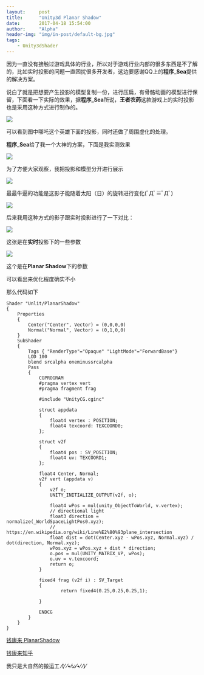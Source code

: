 ```yaml
---
layout:     post
title:      "Unity3d Planar Shadow"
date:       2017-04-18 15:54:00
author:     "Alpha"
header-img: "img/in-post/default-bg.jpg"
tags:
    - Unity3dShader
---
```


因为一直没有接触过游戏具体的行业，所以对于游戏行业内部的很多东西是不了解的，比如实时投影的问题一直困扰很多开发者，这边要感谢QQ上的**程序_Sea**提供的解决方案。

说白了就是把想要产生投影的模型复制一份，进行压扁，有骨骼动画的模型进行保留，下面看一下实际的效果，据**程序_Sea**所说，**王者农药**这款游戏上的实时投影也是采用这种方式进行制作的。

![](http://storage1.imgchr.com/iMoqg.jpg)

可以看到图中哪吒这个英雄下面的投影，同时还做了周围虚化的处理。


**程序_Sea**给了我一个大神的方案，下面是我实测效果

![](http://storage1.imgchr.com/iMWGt.gif)

为了方便大家观察，我把投影和模型分开进行展示

![](http://storage1.imgchr.com/iMfRP.gif)

最最牛逼的功能是这影子能随着太阳（日）的旋转进行变化(ﾟДﾟ≡ﾟДﾟ)

![](http://storage1.imgchr.com/iMhxf.gif)

后来我用这种方式的影子跟实时投影进行了一下对比：

![](http://storage1.imgchr.com/iM5M8.png)

这张是在**实时**投影下的一些参数

![](http://storage1.imgchr.com/iMIsS.png)

这个是在**Planar Shadow**下的参数

可以看出来优化程度确实不小

那么代码如下

```c#:
Shader "Unlit/PlanarShadow"
{
	Properties
	{
        Center("Center", Vector) = (0,0,0,0)
        Normal("Normal", Vector) = (0,1,0,0)
	}
	SubShader
	{
		Tags { "RenderType"="Opaque" "LightMode"="ForwardBase"}
		LOD 100
		blend srcalpha oneminussrcalpha
		Pass
		{
			CGPROGRAM
			#pragma vertex vert
			#pragma fragment frag
			
			#include "UnityCG.cginc"

			struct appdata
			{
				float4 vertex : POSITION;
				float4 texcoord: TEXCOORD0;
			};

			struct v2f
			{
				float4 pos : SV_POSITION;
				float4 uv: TEXCOORD1;
			};            

            float4 Center, Normal;
			v2f vert (appdata v)
			{
				v2f o;
				UNITY_INITIALIZE_OUTPUT(v2f, o);

                float4 wPos = mul(unity_ObjectToWorld, v.vertex);
                // directional light
                float3 direction = normalize(_WorldSpaceLightPos0.xyz);
                // https://en.wikipedia.org/wiki/Line%E2%80%93plane_intersection
                float dist = dot(Center.xyz - wPos.xyz, Normal.xyz) / dot(direction, Normal.xyz);
                wPos.xyz = wPos.xyz + dist * direction;
				o.pos = mul(UNITY_MATRIX_VP, wPos);
				o.uv = v.texcoord;
				return o;
			}
			
			fixed4 frag (v2f i) : SV_Target
			{
					return fixed4(0.25,0.25,0.25,1);

			}

			ENDCG
		}
	}
}

```

[钱康来 PlanarShadow](http://qiankanglai.me/2016/12/23/planar-shadow/)

[钱康来知乎](https://www.zhihu.com/people/qian-kang-lai/answers)

我只是大自然的搬运工 ⁄(⁄ ⁄•⁄ω⁄•⁄ ⁄)⁄


